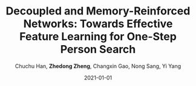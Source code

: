 ---
title: "Decoupled and Memory-Reinforced Networks: Towards Effective Feature Learning for One-Step Person Search"
collection: publications
permalink: /publication/2021-01-01-Decoupled-and-Memory-Reinforced-Networks-Towards-Effective-Feature-Learning-for-One-Step-Person-Search
date: 2021-01-01
doi: 
venue: 'AAAI'
paperurl: 'https://zdzheng.xyz/files/Han_Person_Search.pdf'
author: 'Chuchu Han,  <strong>Zhedong Zheng</strong>,  Changxin Gao,  Nong Sang,  Yi Yang'
citation: ' Chuchu Han,  Zhedong Zheng,  Changxin Gao,  Nong Sang,  Yi Yang, &quot;Decoupled and Memory-Reinforced Networks: Towards Effective Feature Learning for One-Step Person Search.&quot; AAAI, 2021.'
pub_year: '2021'
bib: >
    
    @inproceedings{han2021decoupled,  <br\>    author = "Han, Chuchu and Zheng, Zhedong and Gao, Changxin and Sang, Nong and Yang, Yi",  <br\>    title = "Decoupled and Memory-Reinforced Networks: Towards Effective Feature Learning for One-Step Person Search",  <br\>    booktitle = "AAAI",  <br\>    url = "https://zdzheng.xyz/files/Han\_Person\_Search.pdf",  <br\>    year = "2021"
    }
    

---